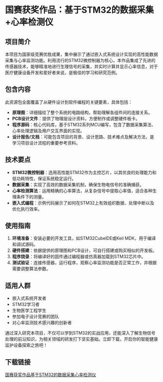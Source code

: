 # 国赛获奖作品：基于STM32的数据采集+心率检测仪

## 项目简介

本项目为国家级竞赛优胜成果，集中展示了通过嵌入式系统设计实现的高性能数据采集与心率监测功能。利用流行的STM32微控制器为核心，本作品集成了先进的传感器技术，能够精准地进行生理信号的采集，并实时计算并显示心率信息，对于医疗健康设备开发和爱好者来说，是极佳的学习和研究范例。

## 包含内容

此资源包全面覆盖了从硬件设计到软件编程的关键要素，具体包括：

- **原理图**：详细描绘了整个系统的电路结构，帮助理解各组件间的连接关系。
- **PCB设计文件**：提供了物理层设计资料，方便制作或调整硬件板卡。
- **程序源码**：核心代码库，基于STM32系列MCU编写，包含了数据采集算法、心率处理逻辑及用户交互界面的实现。
- **设计报告/文档**：可能包含项目的背景、设计思路、技术难点及解决方法，是学习项目设计流程的重要参考资料。

## 技术要点

- **STM32微控制器**：选用高性能STM32作为主控芯片，以其优良的处理能力和低功耗特性，保证系统稳定运行。
- **数据采集**：实现了高效的数据采集机制，确保生物电信号的准确捕获。
- **心率检测算法**：运用精确的心率算法，从复杂信号中提取心率值，适合各种生理条件下的测量。
- **嵌入式编程**：示例代码展示了如何在STM32上有效组织数据、处理中断以及优化执行效率。

## 使用指南

1. **环境准备**：安装必要的开发工具，如STM32CubeIDE或Keil MDK，用于编译和调试源码。
2. **硬件搭建**：依据提供的原理图和PCB设计，可自行搭建或购买相似的开发板。
3. **程序烧录**：将编译好的固件通过编程器或仿真器加载到STM32芯片中。
4. **测试验证**：连接传感器，运行程序，观察心率监测功能是否正常工作，并根据需要调整算法参数。

## 适用人群

- 嵌入式系统开发者
- STM32学习者
- 生物医学工程学生
- 参加电子设计竞赛的团队
- 对心率监测技术感兴趣的创新者

通过深入研究本项目，不仅可以学到STM32的实战应用，还能深入了解生物信号处理的前沿知识，为相关领域的研发打下坚实基础。立即下载，开启你的智能健康监护设备探索之旅吧！

## 下载链接

[国赛获奖作品基于STM32的数据采集心率检测仪](https://pan.quark.cn/s/afa718b786ab)